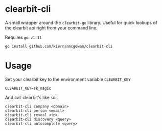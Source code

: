 clearbit-cli
===

A small wrapper around the `clearbit-go` library. Useful for quick lookups of the clearbit api right from your command line.

Requires `go v1.11`

```
go install github.com/kiernanmcgowan/clearbit-cli
```

Usage
==

Set your clearbit key to the environment variable `CLEARBIT_KEY`

```
CLEARBIT_KEY=sk_magic
```

And call clearbit's like so:

```
clearbit-cli company <domain>
clearbit-cli person <email>
clearbit-cli reveal <ip>
clearbit-cli discovery <query>
clearbit-cli autocomplete <query>
```

